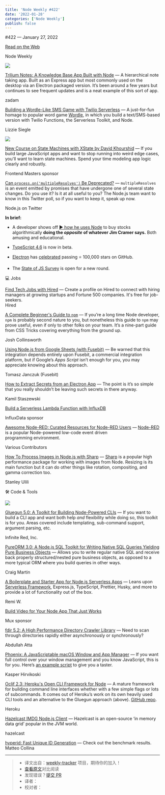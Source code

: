 ```yaml
---
title: 'Node Weekly #422'
date: '2022-01-28'
categories: ['Node Weekly']
publish: false
---
```

#​422 — January 27, 2022

[Read on the Web](https://nodeweekly.com/link/118998/web)

Node Weekly

[![](https://res.cloudinary.com/cpress/image/upload/w_1280,e_sharpen:60/t8tvbdiawyhwfzy0yw0i.jpg)](https://nodeweekly.com/link/119068/web)

[Trilium Notes: A Knowledge Base App Built with Node](https://nodeweekly.com/link/119068/web "github.com") — A hierarchical note taking app. Built as an Express app but most commonly used on the desktop via an Electron packaged version. It’s been around a few years but continues to see frequent updates and is a neat example of this sort of app.

zadam

[Building a Wordle-Like SMS Game with Twilio Serverless](https://nodeweekly.com/link/119047/web "www.twilio.com") — A just-for-fun homage to popular word game [Wordle](https://nodeweekly.com/link/119048/web), in which you build a text/SMS-based version with Twilio Functions, the Serverless Toolkit, and Node.

Lizzie Siegle

[![](https://copm.s3.amazonaws.com/4bfba238.jpg)](https://nodeweekly.com/link/118999/web)

[New Course on State Machines with XState by David Khourshid](https://nodeweekly.com/link/118999/web "frontendmasters.com") — If you build large JavaScript apps and want to stop running into weird edge cases, you'll want to learn state machines. Spend your time modeling app logic clearly and robustly.

Frontend Masters sponsor

[Can `process.on('multipleResolves')` Be Deprecated?](https://nodeweekly.com/link/119046/web "twitter.com") — `multipleResolves` is an event emitted by promises that have undergone one of several state changes. Do you use it? Is it at all useful to you? The Node.js team want to know in this Twitter poll, so if you want to keep it, speak up now.

Node.js on Twitter

**In brief:**

*   A developer shows off [▶️ how he uses Node](https://nodeweekly.com/link/119052/web) to buy stocks algorithmically **doing the _opposite_ of whatever Jim Cramer says.** Both amusing and educational.
    
*   [TypeScript 4.6](https://nodeweekly.com/link/119049/web) is now in beta.
    
*   [Electron](https://nodeweekly.com/link/119050/web) has [celebrated](https://nodeweekly.com/link/119051/web) passing ⭐️ 100,000 stars on GitHub.
    
*   The [State of JS Survey](https://nodeweekly.com/link/119072/web) is open for a new round.
    

💻 Jobs

[Find Tech Jobs with Hired](https://nodeweekly.com/link/119000/web) — Create a profile on Hired to connect with hiring managers at growing startups and Fortune 500 companies. It's free for job-seekers.  
Hired

[A Complete Beginner's Guide to `npm`](https://nodeweekly.com/link/119069/web "css-tricks.com") — If you’re a long time Node developer, `npm` is probably second nature to you, but nonetheless this guide to `npm` may prove useful, even if only to other folks on your team. It’s a nine-part guide from CSS Tricks covering everything from the ground up.

Josh Collinsworth

[Using Node.js from Google Sheets (with Fusebit)](https://nodeweekly.com/link/119053/web "fusebit.io") — Be warned that this integration depends entirely upon Fusebit, a commercial integration platform, but if Google’s _Apps Script_ isn’t enough for you, you may appreciate knowing about this approach.

Tomasz Janczuk (Fusebit)

[How to Extract Secrets from an Electron App](https://nodeweekly.com/link/119054/web "www.staszewski.me") — The point is it’s so simple that you really shouldn’t be leaving such secrets in there anyway.

Kamil Staszewski

[Build a Serverless Lambda Function with InfluxDB](https://nodeweekly.com/link/119001/web "www.influxdata.com")

InfluxData sponsor

[Awesome Node-RED: Curated Resources for Node-RED Users](https://nodeweekly.com/link/119055/web "github.com") — [Node-RED](https://nodeweekly.com/link/119056/web) is a popular Node-powered low-code event driven programming environment.

Various Contributors

[How To Process Images in Node.js with Sharp](https://nodeweekly.com/link/119057/web "www.digitalocean.com") — [Sharp](https://nodeweekly.com/link/119058/web) is a popular high performance package for working with images from Node. Resizing is its main function but it can do other things like rotation, compositing, and gamma correction too.

Stanley Ulili

🛠 Code & Tools

[![](https://res.cloudinary.com/cpress/image/upload/w_1280,e_sharpen:60/xf3s39po80sxweq0a0fq.jpg)](https://nodeweekly.com/link/119059/web)

[Gluegun 5.0: A Toolkit for Building Node-Powered CLIs](https://nodeweekly.com/link/119059/web "github.com") — If you want to build a CLI app and want both help _and_ flexibility while doing so, this toolkit is for you. Areas covered include templating, sub-command support, argument parsing, etc.

Infinite Red, Inc.

[PureORM 3.0: A Node.js SQL Toolkit for Writing Native SQL Queries Yielding Pure Business Objects](https://nodeweekly.com/link/119060/web "github.com") — Allows you to write regular native SQL and receive back properly structured/nested pure business objects, as opposed to a more typical ORM where you build queries in other ways.

Craig Martin

[A Boilerplate and Starter App for Node.js Serverless Apps](https://nodeweekly.com/link/119070/web "github.com") — Leans upon [Serverless Framework](https://nodeweekly.com/link/119071/web), Express.js, TypeScript, Prettier, Husky, and more to provide a lot of functionality out of the box.

Remi W.

[Build Video for Your Node App That Just Works](https://nodeweekly.com/link/119002/web "get.mux.com")

Mux sponsor

[fdir 5.2: A High Performance Directory Crawler Library](https://nodeweekly.com/link/119061/web "github.com") — Need to scan through directories rapidly either asynchronously or synchronously?

Abdullah Atta

[Phoenix: A JavaScriptable macOS Window and App Manager](https://nodeweekly.com/link/119062/web "github.com") — If you want full control over your window management and you know JavaScript, this is for you. Here’s [an example script](https://nodeweekly.com/link/119063/web) to give you a taster.

Kasper Hirvikoski

[Oclif 2.3: Heroku's Open CLI Framework for Node](https://nodeweekly.com/link/119064/web "oclif.io") — A mature framework for building command line interfaces whether with a few simple flags or lots of subcommands. It comes out of Heroku’s work on its own heavily used CLI tools and an alternative to the Gluegun approach (above). [GitHub repo](https://nodeweekly.com/link/119065/web).

Heroku

[Hazelcast IMDG Node.js Client](https://nodeweekly.com/link/119066/web "github.com") — Hazelcast is an open-source ‘in memory data grid’ popular in the JVM world.

hazelcast

[hyperid: Fast Unique ID Generation](https://nodeweekly.com/link/119067/web) — Check out the benchmark results.  
Matteo Collina

---
> * 译文出自：[weekly-tracker](https://github.com/FEDarling/weekly-tracker) 项目，期待你的加入！
> * [查看原文]()对比阅读
> * 发现错误？[提交 PR](https://github.com/FEDarling/weekly-tracker/blob/main/node_weekly/422/README.md)
> * 译者：
> * 校对者：
